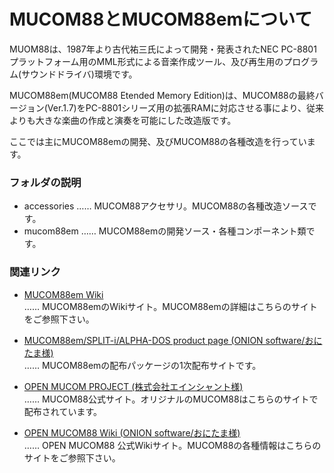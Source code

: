 # MUCOM88とMUCOM88emについて

MUOM88は、1987年より古代祐三氏によって開発・発表されたNEC PC-8801プラットフォーム用のMML形式による音楽作成ツール、及び再生用のプログラム(サウンドドライバ)環境です。<br>

MUCOM88em(MUCOM88 Etended Memory Edition)は、MUCOM88の最終バージョン(Ver.1.7)をPC-8801シリーズ用の拡張RAMに対応させる事により、従来よりも大きな楽曲の作成と演奏を可能にした改造版です。<br>

ここでは主にMUCOM88emの開発、及びMUCOM88の各種改造を行っています。

### フォルダの説明

- accessories …… MUCOM88アクセサリ。MUCOM88の各種改造ソースです。
- mucom88em …… MUCOM88emの開発ソース・各種コンポーネント類です。

### 関連リンク

- [MUCOM88em Wiki](https://github.com/MUCOM88/mucom88/wiki)<br>
   …… MUCOM88emのWikiサイト。MUCOM88emの詳細はこちらのサイトをご参照下さい。

- [MUCOM88em/SPLIT-i/ALPHA-DOS product page (ONION software/おにたま様)](https://onitama.tv/alphados/)<br>
   …… MUCOM88emの配布パッケージの1次配布サイトです。

- [OPEN MUCOM PROJECT (株式会社エインシャント様)](https://www.ancient.co.jp/~mucom88)<br>
   …… MUCOM88公式サイト。オリジナルのMUCOM88はこちらのサイトで配布されています。

- [OPEN MUCOM88 Wiki (ONION software/おにたま様)](https://github.com/onitama/mucom88/wiki)<br>
   …… OPEN MUCOM88 公式Wikiサイト。MUCOM88の各種情報はこちらのサイトをご参照下さい。


